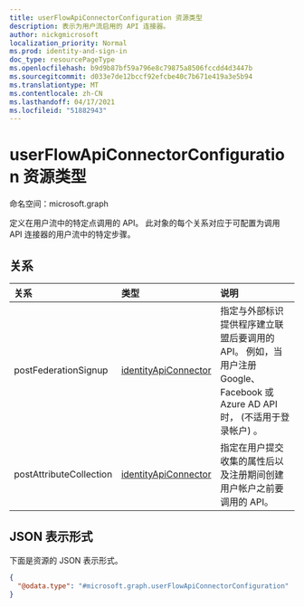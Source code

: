 ```yaml
---
title: userFlowApiConnectorConfiguration 资源类型
description: 表示为用户流启用的 API 连接器。
author: nickgmicrosoft
localization_priority: Normal
ms.prod: identity-and-sign-in
doc_type: resourcePageType
ms.openlocfilehash: b9d9b87bf59a796e8c79875a8506fccdd4d3447b
ms.sourcegitcommit: d033e7de12bccf92efcbe40c7b671e419a3e5b94
ms.translationtype: MT
ms.contentlocale: zh-CN
ms.lasthandoff: 04/17/2021
ms.locfileid: "51882943"
---
```

# <a name="userflowapiconnectorconfiguration-resource-type"></a>userFlowApiConnectorConfiguration 资源类型

命名空间：microsoft.graph

定义在用户流中的特定点调用的 API。  此对象的每个关系对应于可配置为调用 API 连接器的用户流中的特定步骤。

## <a name="relationships"></a>关系

| 关系            | 类型                                            | 说明                                                                                                                                             |
| :---------------------- | :---------------------------------------------- | :------------------------------------------------------------------------------------------------------------------------------------------------------ |
| postFederationSignup    | [identityApiConnector](identityapiconnector.md) | 指定与外部标识提供程序建立联盟后要调用的 API。 例如，当用户注册 Google、Facebook 或 Azure AD API 时， (不适用于登录帐户) 。 |
| postAttributeCollection | [identityApiConnector](identityapiconnector.md) | 指定在用户提交收集的属性后以及注册期间创建用户帐户之前要调用的 API。                                                      |

## <a name="json-representation"></a>JSON 表示形式

下面是资源的 JSON 表示形式。
<!-- {
  "blockType": "resource",
  "@odata.type": "microsoft.graph.userFlowApiConnectorConfiguration"
}
-->

``` json
{
  "@odata.type": "#microsoft.graph.userFlowApiConnectorConfiguration"
}
```

<!-- {
  "type": "#page.annotation",
  "description": "User flow API Connector Configuration",
  "keywords": "",
  "section": "documentation",
  "tocPath": "",
  "suppressions": [
  ]
}-->
